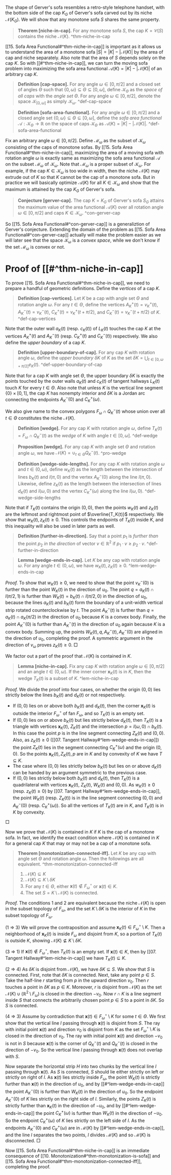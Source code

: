 The shape of Gerver's sofa resembles a retro-style telephone handset, with the bottom side of the cap $K_G$ of Gerver's sofa carved out by its niche $\mathcal{N}(K_G)$. We will show that any monotone sofa $S$ shares the same property.

> __Theorem [niche-in-cap].__ For any monotone sofa $S$, the cap $K = \mathcal{C}(S)$ contains the niche $\mathcal{N}(K)$. ^thm-niche-in-cap

[[15. Sofa Area Functional#^thm-niche-in-cap]] is important as it allows us to understand the area of a monotone sofa $|S| = |K| - |\mathcal{N}(K)|$ by the area of cap and niche separately.  Also note that the area of $S$ depends solely on the cap $K$. So with [[#^thm-niche-in-cap]], we can turn the moving sofa problem into maximizing the sofa area functional $\mathcal{A}(K) = |K| - |\mathcal{N}(K)|$ of an arbitrary cap $K$.

> __Definition [cap-space].__ For any angle $\omega \in [0, \pi/2]$ and a closed set of angles $\Theta$ such that $\left\{ 0, \omega \right\} \subseteq \Theta \subseteq [0, \omega]$, define $\mathcal{K}_\Theta$ as the _space of all caps_ with the _angle set_ $\Theta$. For any angle $\omega \in [0, \pi/2]$, denote the space $\mathcal{K}_{[0, \omega]}$ as simply $\mathcal{K}_\omega$. ^def-cap-space

> __Definition [sofa-area-functional].__ For any angle $\omega \in [0, \pi/2]$ and a closed angle set $\left\{ 0, \omega \right\} \subseteq \Theta \subseteq [0, \omega]$, define the _sofa area functional_ $\mathcal{A} : \mathcal{K}_\Theta \to \mathbb{R}$ on the space of caps $\mathcal{K}_\Theta$ as $\mathcal{A}(K) = |K| - |\mathcal{N}(K)|$. ^def-sofa-area-functional

Fix an arbitrary angle $\omega \in [0, \pi/2]$. Define $\mathcal{M}_\omega$ as the subset of $\mathcal{K}_\omega$ consisting of the caps of monotone sofas. By [[15. Sofa Area Functional#^thm-niche-in-cap]], maximizing the area of a moving sofa with rotation angle $\omega$ is exactly same as maximizing the sofa area functional $\mathcal{A}$ on the subset $\mathcal{M}_\omega$ of $\mathcal{K}_\omega$. Note that $\mathcal{M}_\omega$ is a proper subset of $\mathcal{K}_\omega$. For example, if the cap $K \in \mathcal{K}_\omega$ is too wide in width, then the niche $\mathcal{N}(K)$ may extrude out of $K$ so that $K$ cannot be the cap of a monotone sofa. But in practice we will basically optimize $\mathcal{A}(K)$ for all $K \in \mathcal{K}_\omega$ and show that the maximum is attained by the cap $K_G$ of Gerver's sofa.

> __Conjecture [gerver-cap].__ The cap $K = K_G$ of Gerver's sofa $S_G$ attains the maximum value of the area functional $\mathcal{A}(K)$ over all rotation angle $\omega \in [0, \pi/2]$ and caps $K \in \mathcal{K}_\omega$. ^con-gerver-cap

So [[15. Sofa Area Functional#^con-gerver-cap]] is a generaliztion of Gerver's conjecture. Extending the domain of the problem as [[15. Sofa Area Functional#^con-gerver-cap]] actually will make the problem easier as we will later see that the space $\mathcal{K}_\omega$ is a _convex space_, while we don't know if the set $\mathcal{M}_\omega$ is convex or not.

# Proof of [[#^thm-niche-in-cap]]

To prove [[15. Sofa Area Functional#^thm-niche-in-cap]], we need to prepare a handful of geometric definitions. Define the _vertices_ of a cap $K$.

> __Definition [cap-vertices].__ Let $K$ be a cap with angle set $\Theta$ and rotation angle $\omega$. For any $t \in \Theta$, define the vertices $A^+_K(t) = v^+_K(t)$, $A^-_K(t) = v^-_K(t)$,  $C^+_K(t) = v^+_K(t + \pi/2)$, and $C^-_K(t) = v^-_K(t + \pi/2)$ of $K$. ^def-cap-vertices

Note that the outer wall $a_K(t)$ (resp. $c_K(t)$) of $L_K(t)$ touches the cap $K$ at the vertices $A_K^+(t)$ and $A_K^-(t)$ (resp. $C_K^+(t)$ and $C_K^-(t)$) respectively. We also define the _upper boundary_ of a cap $K$.

> __Definition [upper-boundary-of-cap].__ For any cap $K$ with rotation angle $\omega$, define the _upper boundary_ $\delta K$ of $K$ as the set $\delta K = \bigcup_{t \in [0, \omega + \pi/2]} e_K(t)$. ^def-upper-boundary-of-cap

Note that for a cap $K$ with angle set $\Theta$, the upper boundary $\delta K$ is exactly the points touched by the outer walls $a_K(t)$ and $c_K(t)$ of tangent hallways $L_K(t)$ touch $K$ for every $t \in \Theta$. Also note that unless $K$ is the vertical line segment $\left\{ 0 \right\}\times [0, 1]$, the cap $K$ has nonempty interior and $\delta K$ is a Jordan arc connecting the endpoints $A_K^-(0)$ and $C_K^+(\omega)$.

We also give name to the convex polygons $F_\omega \cap Q^-_K(t)$ whose union over all $t \in \Theta$ constitutes the niche $\mathcal{N}(K)$.

> __Definition [wedge].__ For any cap $K$ with rotation angle $\omega$, define $T_K(t) = F_\omega \cap Q^-_K(t)$ as the _wedge_ of $K$ with angle $t \in [0, \omega]$. ^def-wedge

> __Proposition [wedge].__ For any cap $K$ with angle set $\Theta$ and rotation angle $\omega$, we have $\mathcal{N}(K) = \cup_{t \in \Theta} Q_K^-(t)$. ^pro-wedge

> __Definition [wedge-side-lengths].__ For any cap $K$ with rotation angle $\omega$ and $t \in (0, \omega)$, define $w_K(t)$ as the length between the intersection of lines $b_K(t)$ and $l(\pi, 0)$ and the vertex $A_K^-(0)$ along the line $l(\pi, 0)$. Likewise, define $z_K(t)$ as the length between the intersection of lines $d_K(t)$ and $l(\omega, 0)$ and the vertex $C_K^+(\omega)$ along the line $l(\omega, 0)$. ^def-wedge-side-lengths

Note that if $T_K(t)$ contains the origin $(0, 0)$, then the points $w_K(t)$ and $z_K(t)$ are the leftmost and rightmost point of $\overline{T_K(t)}$ respectively. We show that $w_K(t), z_K(t) \geq 0$. This controls the endpoints of $T_K(t)$ inside $K$, and this inequality will also be used in later parts as well.

> __Definition [further-in-direction].__ Say that a point $p_1$ is _further than_ the point $p_2$ _in the direction_ of vector $v \in \mathbb{R}^2$ if $p_1 \cdot v \geq p_2 \cdot v$. ^def-further-in-direction

> __Lemma [wedge-ends-in-cap].__ Let $K$ be any cap with rotation angle $\omega$. For any angle $t \in (0, \omega)$, we have $w_K(t), z_K(t) \geq 0$. ^lem-wedge-ends-in-cap

_Proof._ To show that $w_K(t) \geq 0$, we need to show that the point $v_K^-(0)$ is further than the point $W_K(t)$ in the direction of $u_0$. The point $q = a_K(t) \cap l(\pi/2, 1)$ is further than $W_K(t) = b_K(t) \cap l(\pi/2, 0)$ in the direction of $u_0$, because the lines $a_K(t)$ and $b_K(t)$ form the boundary of a unit-width vertical strip rotated counterclockwise by $t$. The point $A^-_K(t)$ is further than $q = a_K(t) \cap a_K(\pi/2)$ in the direction of $u_0$ because $K$ is a convex body. Finally, the point $A^-_K(0)$ is further than $A_K^-(t)$ in the direction of $u_0$ again because $K$ is a convex body. Summing up, the points $W_K(t), q, A_K^-(t), A_K^-(0)$ are aligned in the direction of $u_0$, completing the proof. A symmetric argument in the direction of $v_\omega$ proves $z_K(t) \geq 0$. □

We factor out a part of the proof that $\mathcal{N}(K)$ is contained in $K$.

> __Lemma [niche-in-cap].__ Fix any cap $K$ with rotation angle $\omega \in [0, \pi/2]$ and an angle $t \in (0, \omega)$. If the inner corner $\mathbf{x}_K(t)$ is in $K$, then the wedge $T_K(t)$ is a subset of $K$. ^lem-niche-in-cap

_Proof._ We divide the proof into four cases, on whether the origin $(0, 0)$ lies strictly below the lines $b_K(t)$ and $d_K(t)$ or not respectively.

- If $(0, 0)$ lies on or above both $b_K(t)$ and $d_K(t)$, then the corner $\mathbf{x}_K(t)$ is outside the interior $F_\omega^\circ$ of fan $F_\omega$, and so $T_K(t)$ is an empty set.
- If $(0, 0)$ lies on or above $b_K(t)$ but lies strictly below $d_K(t)$, then $T_K(t)$ is a triangle with vertices $\mathbf{x}_K(t)$, $Z_K(t)$ and the intersection $p = l(\omega, 0) \cap b_K(t)$. In this case the point $p$ is in the line segment connecting $Z_K(t)$ and $(0, 0)$. Also, as $z_K(t) \geq 0$ ([[07. Tangent Hallway#^lem-wedge-ends-in-cap]]) the point $Z_K(t)$ lies in the segment connecting $C^+_K(\omega)$ and the origin $(0, 0)$. So the points $\mathbf{x}_K(t), Z_K(t), p$ are in $K$ and by convexity of $K$ we have $T \subseteq K$.
- The case where $(0, 0)$ lies strictly below $b_K(t)$ but lies on or above $d_K(t)$ can be handed by an argument symmetric to the previous case.
- If $(0, 0)$ lies strictly below both $b_K(t)$ and $d_K(t)$, then $T_K(t)$ is a quadrilateral with vertices $\mathbf{x}_K(t)$, $Z_K(t)$, $W_K(t)$ and $(0, 0)$. As $w_K(t) \geq 0$ (resp. $z_K(t) \geq 0$) by [[07. Tangent Hallway#^lem-wedge-ends-in-cap]], the point $W_K(t)$ (resp. $Z_K(t)$) is in the line segment connecting $(0, 0)$ and $A^-_K(0)$ (resp. $C^+_K(\omega)$). So all the vertices of $T_K(t)$ are in $K$, and $T_K(t)$ is in $K$ by convexity.

□

Now we prove that $\mathcal{N}(K)$ is contained in $K$ if $K$ is the cap of a monotone sofa. In fact, we identify the exact condition where $\mathcal{N}(K)$ is contained in $K$ for a general cap $K$ that may or may not be a cap of a monotone sofa.

> __Theorem [monotonization-connected-iff].__ Let $K$ be any cap with angle set $\Theta$ and rotation angle $\omega$. Then the followings are all equivalent. ^thm-monotonization-connected-iff
> 
> 1. $\mathcal{N}(K) \subseteq K$
> 2. $\mathcal{N}(K) \subseteq K \setminus \delta K$
> 3. For any $t \in \Theta$, either $\mathbf{x}(t) \not\in F_\omega^\circ$ or $\mathbf{x}(t) \in K$.
> 4. The set $S = K \setminus \mathcal{N}(K)$ is connected.

_Proof._ The conditions 1 and 2 are equivalent because the niche $\mathcal{N}(K)$ is open in the subset topology of $F_\omega$, and the set $K \setminus \delta K$ is the interior of $K$ in the subset topology of $F_\omega$.

(1 $\Rightarrow$ 3) We will prove the contraposition and assume $\mathbf{x}_K(t) \in F_\omega^\circ \setminus K$. Then a neighborhood of $\mathbf{x}_K(t)$ is inside $F_\omega$ and disjoint from $K$, so a portion of $T_K(t)$ is outside $K$, showing $\mathcal{N}(K) \not\subseteq K \setminus \delta K$.

(3 $\Rightarrow$ 1) If $\mathbf{x}(t) \not \in F_\omega^\circ$, then $T_K(t)$ is an empty set. If $\mathbf{x}(t) \in K$, then by [[07. Tangent Hallway#^lem-niche-in-cap]] we have $T_K(t) \subseteq K$.

(2 $\Rightarrow$ 4) As $\delta K$ is disjoint from $\mathcal{N}(K)$, we have $\delta K \subseteq S$. We show that $S$ is connected. First, note that $\delta K$ is connected. Next, take any point $p \in S$. Take the half-line $r$ starting from $p$ in the upward direction $v_0$. Then $r$ touches a point in $\delta K$ as $p \in K$. Moreover, $r$ is disjoint from $\mathcal{N}(K)$ as the set $\mathcal{N}(K) \cup (\mathbb{R}^2 \setminus F_\omega)$ is closed in the direction $-v_0$. Now $r \cap K$ is a line segment inside $S$ that connects the arbitrarily chosen point $p \in S$ to a point in $\delta K$. So $S$ is connected.

(4 $\Rightarrow$ 3) Assume by contradiction that $\mathbf{x}(t) \in F_\omega^\circ \setminus K$ for some $t \in \Theta$. We first show that the vertical line $l$ passing through $\mathbf{x}(t)$ is disjoint from $S$. The ray with initial point $\mathbf{x}(t)$ and direction $v_0$ is disjoint from $K$ as the set $F_\omega^\circ \setminus K$ is closed in the direction of $v_0$. The ray with initial point $\mathbf{x}(t)$ and direction $-v_0$ is not in $S$ because $\mathbf{x}(t)$ is the corner of $Q_K^-(t)$ and $Q_K^-(t)$ is closed in the direction of $-v_0$. So the vertical line $l$ passing through $\mathbf{x}(t)$ does not overlap with $S$.

Now separate the horizontal strip $H$ into two chunks by the vertical line $l$ passing through $\mathbf{x}(t)$. As $S$ is connected, $S$ should lie either strictly on left or strictly on right of $l$. As $\mathbf{x}(t)$ lies strictly inside $F_\omega$, the point $W_K(t)$ is strictly further than $\mathbf{x}(t)$ in the direction of $u_0$, and by [[#^lem-wedge-ends-in-cap]] the point $A_K^-(0)$ is further than $W_K(t)$ in the direction of $u_0$. So the endpoint $A_K^-(0)$ of $K$ lies strictly on the right side of $l$. Similarly, the points $Z_K(t)$ is strictly further than $\mathbf{x}_K(t)$ in the direction of $-u_0$, and by [[#^lem-wedge-ends-in-cap]] the point $C_K^+(\omega)$ is further than $W_K(t)$ in the direction of $-u_0$. So the endpoint $C^+_K(\omega)$ of $K$ lies strictly on the left side of $l$. As the endpoints $A^-_K(0)$ and $C^+_K(\omega)$ are in $\mathcal{M}(K)$ by [[#^lem-wedge-ends-in-cap]], and the line $l$ separates the two points, $l$ divides $\mathcal{M}(K)$ and so $\mathcal{M}(K)$ is disconnected. □

Now [[15. Sofa Area Functional#^thm-niche-in-cap]] is an immediate consequence of [[10. Monotonization#^thm-monotonization-is-sofa]] and [[15. Sofa Area Functional#^thm-monotonization-connected-iff]], completing the proof.
